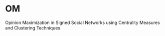 # OM
Opinion Maximization in Signed Social Networks using Centrality Measures and Clustering Techniques
